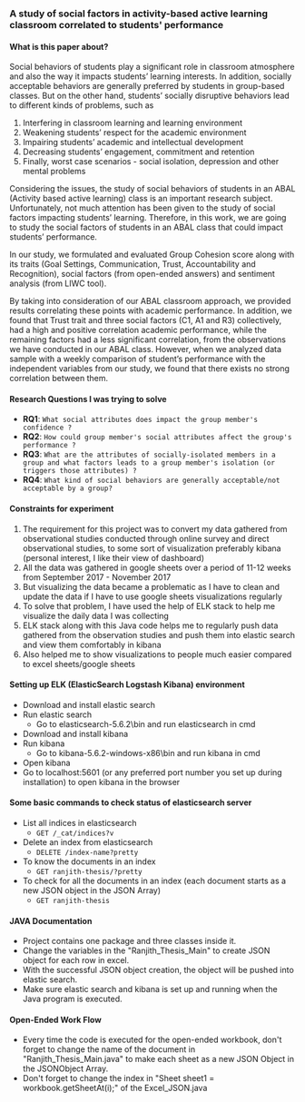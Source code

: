 ### A study of social factors in activity-based active learning classroom correlated to students' performance

#### What is this paper about?
Social behaviors of students play a significant role in classroom atmosphere and
also the way it impacts students’ learning interests. In addition, socially acceptable
behaviors are generally preferred by students in group-based classes. But on the other
hand, students’ socially disruptive behaviors lead to different kinds of problems, such as

1. Interfering in classroom learning and learning environment
2. Weakening students’ respect for the academic environment
3. Impairing students’ academic and intellectual development
4. Decreasing students’ engagement, commitment and retention
5. Finally, worst case scenarios - social isolation, depression and other mental problems

Considering the issues, the study of social behaviors of students in an ABAL (Activity based active learning) class is an important research subject. Unfortunately, not much attention has been given to the study of social factors impacting students’ learning. Therefore, in this work, we are going to study the social factors of students in an ABAL class that could impact students’ performance.

In our study, we formulated and evaluated Group Cohesion score along with its
traits (Goal Settings, Communication, Trust, Accountability and Recognition), social
factors (from open-ended answers) and sentiment analysis (from LIWC tool).

By taking into consideration of our ABAL classroom approach, we provided results correlating these points with academic performance. In addition, we found that Trust trait and three social factors (C1, A1 and R3) collectively, had a high and positive correlation academic performance, while the remaining factors had a less significant correlation, from the observations we have conducted in our ABAL class. However, when we analyzed data sample with a weekly comparison of student’s performance with the
independent variables from our study, we found that there exists no strong correlation
between them.

#### Research Questions I was trying to solve
* **RQ1**: `What social attributes does impact the group member's confidence ?`
* **RQ2**: `How could group member's social attributes affect the group's performance ?`
* **RQ3**: `What are the attributes of socially-isolated members in a group and what factors leads to a group member's isolation (or triggers those attributes) ?`
* **RQ4**: `What kind of social behaviors are generally acceptable/not acceptable by a group?`


#### Constraints for experiment
1.  The requirement for this project was to convert my data gathered from observational studies conducted through online survey and direct observational studies, to some sort of visualization preferably kibana (personal interest, I like their view of dashboard)
2.  All the data was gathered in google sheets over a period of 11-12 weeks from September 2017 - November 2017
3.  But visualizing the data became a problematic as I have to clean and update the data if I have to use google sheets visualizations regularly
4.  To solve that problem, I have used the help of ELK stack to help me visualize the daily data I was collecting
5. ELK stack along with this Java code helps me to regularly push data gathered from the observation studies and push them into elastic search and view them comfortably in kibana
6. Also helped me to show visualizations to people much easier compared to excel sheets/google sheets

#### Setting up ELK (ElasticSearch Logstash Kibana) environment
* Download and install elastic search
* Run elastic search
  * Go to elasticsearch-5.6.2\bin and run elasticsearch in cmd
* Download and install kibana
* Run kibana
  * Go to kibana-5.6.2-windows-x86\bin and run kibana in cmd
* Open kibana
* Go to localhost:5601 (or any preferred port number you set up during installation) to open kibana in the browser

#### Some basic commands to check status of elasticsearch server
* List all indices in elasticsearch
  * `GET /_cat/indices?v`
* Delete an index from elasticsearch
  * `DELETE /index-name?pretty`
* To know the documents in an index
  * `GET ranjith-thesis/?pretty`
* To check for all the documents in an index (each document starts as a new JSON object in the JSON Array)
  * `GET ranjith-thesis`

#### JAVA Documentation
* Project contains one package and three classes inside it.
* Change the variables in the "Ranjith_Thesis_Main" to create JSON object for each row in excel.
* With the successful JSON object creation, the object will be pushed into elastic search.
* Make sure elastic search and kibana is set up and running when the Java program is executed.  

#### Open-Ended Work Flow
* Every time the code is executed for the open-ended workbook,
don't forget to change the name of the document in "Ranjith_Thesis_Main.java"
to make each sheet as a new JSON Object in the JSONObject Array.
*  Don't forget to change the index in "Sheet sheet1 = workbook.getSheetAt(i);" of the Excel_JSON.java
